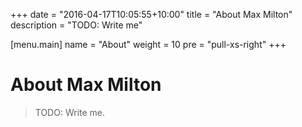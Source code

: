 +++
date = "2016-04-17T10:05:55+10:00"
title = "About Max Milton"
description = "TODO: Write me"

[menu.main]
    name = "About"
    weight = 10
    pre = "pull-xs-right"
+++

# About Max Milton

> TODO: Write me.

<!-- TODO: Write intro -->

<!-- TODO: Create contact form -->
